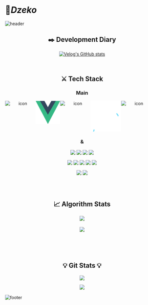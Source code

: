 # 🐢***Dzeko***   

![header](https://capsule-render.vercel.app/api?type=waving&color=EEE8AA&height=100&section=header&animation=fadeIn)

<div align="center" style="text-align:center">
  <h2>✒️ Development Diary </h2>
  
[![Velog's GitHub stats](https://velog-readme-stats.vercel.app/api?name=vivala0519)](https://velog.io/@vivala0519)
  
<br/>
  
</div>
  
<h2 align="center">⚔️ Tech Stack</h2>
<h3 align="center">Main</h3>
<div align="center">
<div style="display: flex; align-items: flex-start;">
  <img src="https://techstack-generator.vercel.app/js-icon.svg" alt="icon" width="100" height="100" /><img src="vue2.gif" alt="icon" width="80" height="75" /><img src="https://techstack-generator.vercel.app/python-icon.svg" alt="icon" width="100" height="100" /><img src="react2.svg" alt="icon" width="100" height="100" /><img src="https://techstack-generator.vercel.app/ts-icon.svg" alt="icon" width="100" height="100" />
</div></div>
<h3 align="center">&</h3>
<p align="center"> <img src="https://img.shields.io/badge/Java-007396?style=for-the-badge&logo=Java&logoColor=white"/> <img src="https://img.shields.io/badge/Spring-6DB33F?style=for-the-badge&logo=Spring&logoColor=white"/> <img src="https://img.shields.io/badge/Django-092E20?style=for-the-badge&logo=Django&logoColor=white"/> <img src="https://img.shields.io/badge/Flask-000000?style=for-the-badge&logo=Flask&logoColor=white"/></p> 
<p align="center"><img src="https://img.shields.io/badge/MongoDB-47A248?style=for-the-badge&logo=MongoDB&logoColor=white"/> <img src="https://img.shields.io/badge/MariaDB-003545?style=for-the-badge&logo=MariaDB&logoColor=white"/> <img src="https://img.shields.io/badge/Oracle-F80000?style=for-the-badge&logo=Oracle&logoColor=white"/> <img src="https://img.shields.io/badge/MySQL-4479A1?style=for-the-badge&logo=MySQL&logoColor=white"/> <img src="https://img.shields.io/badge/SQLite-003B57?style=for-the-badge&logo=SQLite&logoColor=white"/> </p>
<p align="center"><img src="https://img.shields.io/badge/Amazon AWS-232F3E?style=for-the-badge&logo=Amazon%20AWS&logoColor=white"/></a> <img src="https://img.shields.io/badge/Firebase-FFCA28?style=for-the-badge&logo=Firebase&logoColor=white"/></a></p>



<br/><br/>
<h2 align="center">📈 Algorithm Stats </h2>
<p align="center">
<img src="http://mazassumnida.wtf/api/v2/generate_badge?boj=vivala0519"><br/><br/>
<img src="https://www.codewars.com/users/vivala0519/badges/large"></p>

<br/>
<br/><br/>                                                                 
<h2 align="center">💡 Git Stats 💡</h2>
<p align="center">
    <img align="center" src="https://github-readme-stats.vercel.app/api?username=vivala0519&hide=stars,issues&hide_title=true&show_icons=true&include_all_commits=false&theme=merko" />
</p>      

<!--<div align="center"> 
 <a align="center" href="https://github.com/devxb/gitanimals">
<img
  src="https://render.gitanimals.org/farms/vivala0519"
  width="600"
  height="300"
/>
</a><br/>
</div> -->
<div align="center"> 
<a href="https://hits.seeyoufarm.com"><img src="https://hits.seeyoufarm.com/api/count/incr/badge.svg?url=https%3A%2F%2Fgithub.com%2Fvivala0519%2Fhit-counter&count_bg=%2300A647&title_bg=%231A1A1A&icon=&icon_color=%23E7E7E7&title=Today&edge_flat=false"/></a>
</div>


![footer](https://capsule-render.vercel.app/api?type=waving&&color=gradient&height=100&section=footer&fontSize=90)
